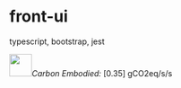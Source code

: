 # front-ui
typescript, bootstrap, jest

<image width="40" height="40" src="https://if.greensoftware.foundation/img/logo.svg"><span style="color:#green">*Carbon Embodied:* [0.35] gCO2eq/s/s</span>
